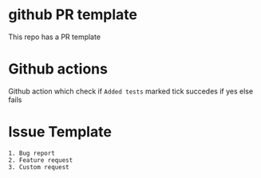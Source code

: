 # github PR template 
This repo has a PR template

# Github actions
Github action which check if `Added tests` marked tick succedes if yes else fails

# Issue Template
    1. Bug report
    2. Feature request
    3. Custom request
